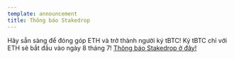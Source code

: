 ```yaml
---
template: announcement
title: Thông báo Stakedrop 
---
```

Hãy sẵn sàng để đóng góp ETH và trở thành người ký tBTC! Ký tBTC chỉ với ETH sẽ bắt đầu vào ngày 8 tháng 7! <a href="https://www.crowdcast.io/e/keep-stakedrop---live" target="_blank" rel="noopener noreferrer">Thông báo Stakedrop ở đây!</a>
